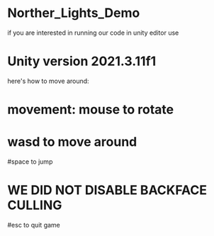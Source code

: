 # Norther_Lights_Demo
if you are interested in running our code in unity editor use
# Unity version 2021.3.11f1
here's how to move around:
# movement: mouse to rotate
# wasd to move around
#space to jump
# WE DID NOT DISABLE BACKFACE CULLING
#esc to quit game
